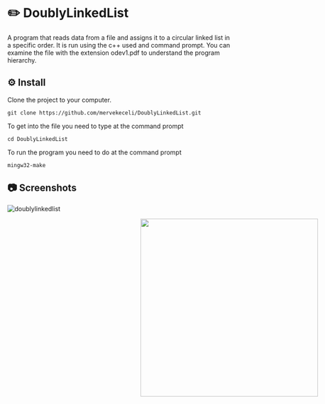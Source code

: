 # ✏️ DoublyLinkedList

A program that reads data from a file and assigns it to a circular linked list in a specific order. It is run using the c++ used and command prompt. You can examine the file with the extension odev1.pdf to understand the program hierarchy.

## ⚙️ Install

Clone the project to your computer.
```
git clone https://github.com/mervekeceli/DoublyLinkedList.git
```

To get into the file you need to type at the command prompt
```
cd DoublyLinkedList
```

To run the program you need to do at the command prompt
```
mingw32-make
```

## 📷 Screenshots
![doublylinkedlist](https://user-images.githubusercontent.com/56134222/151681590-ca3cf97b-0737-4618-a387-8ffbbf51fe0e.PNG)
<div style="display: flex; width: 1000px; justify-content: space-evenly;">
  <img src="![doublylinkedlist](https://user-images.githubusercontent.com/56134222/151681590-ca3cf97b-0737-4618-a387-8ffbbf51fe0e.PNG)" width="400px;" alt=""/>
</div>



